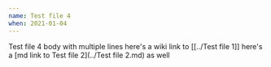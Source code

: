 ```yaml
---
name: Test file 4
when: 2021-01-04
---
```


Test file 4 body
with multiple lines
here's a wiki link to [[../Test file 1]]
here's a [md link to Test file 2](../Test file 2.md) as well
